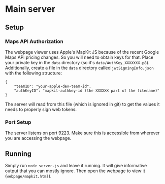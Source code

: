 # Main server

## Setup

### Maps API Authorization
The webpage viewer uses Apple's MapKit JS because of the recent Google Maps API pricing changes. So you will need to obtain keys for that.
Place your private key in the `data` directory (so it's `data/AuthKey_XXXXXXX.p8`). Additionally, create a file in the `data` directory
called `jwtSigningInfo.json` with the following structure:

```$json
{
    "teamID": "your-apple-dev-team-id",
    "authKeyID": "mapkit-authkey-id (the XXXXXX part of the filename)"
}
```

The server will read from this file (which is ignored in git) to get the values it needs to properly sign web tokens.

### Port Setup
The server listens on port 9223. Make sure this is accessible from wherever you are accessing the webpage.

## Running
Simply run `node server.js` and leave it running. It will give informative output that you can mostly ignore. Then open the webpage to view it (`webpage/mapkit.html`).